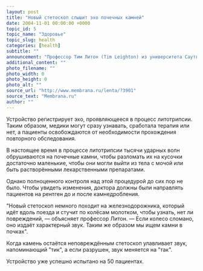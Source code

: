 ```yaml
---
layout: post
title: "Новый стетоскоп слышит эхо почечных камней"
date: 2004-11-01 00:00:00 +0000
topic_id: 5
topic_name: "Здоровье"
topic_slug: health
categories: [health]
subtitle: ""
announcement: "Профессор Тим Литон (Tim Leighton) из университета Саутгемптона (Southampton University) и его коллеги из лондонского госпиталя (Guy's and St Thomas' Hospital) разработали стетоскоп, который даёт возможность услышать дробление камней в почках."
additional_content: ""
photo_filename: ""
photo_width: 0
photo_height: 0
photo_alt: ""
source_url: "http://www.membrana.ru/lenta/?3901"
source_text: "Membrana.ru"
author: ""
---
```

Устройство регистрирует эхо, проявляющееся в процесс литотрипсии. Таким образом, медики могут сразу узнавать, сработала терапия или нет, а пациенты освобождаются от необходимости прохождения повторного обследования.

В настоящее время в процессе литотрипсии тысячи ударных волн обрушиваются на почечные камни, чтобы разломать их на кусочки достаточно маленькие, чтобы они могли выйти из тела с мочой или быть растворёнными лекарственными препаратами.

Однако полноценного контроля над этой процедурой до сих пор не было. Чтобы увидеть изменения, доктора должны были направлять пациентов на рентген до и после камнедробления.

"Новый стетоскоп немного походит на железнодорожника, который идёт вдоль поезда и стучит по колёсам молотком, чтобы узнать, нет ли повреждений, — объясняет профессор Литон. — Если колесо сломано, оно издаёт характерный звук. Таким же образом мы ищем камни в почках".

Когда камень остаётся неповреждённым стетоскоп улавливает звук, напоминающий "тик", а если разрушен, звук меняется на "так".

Устройство уже успешно испытано на 50 пациентах.
